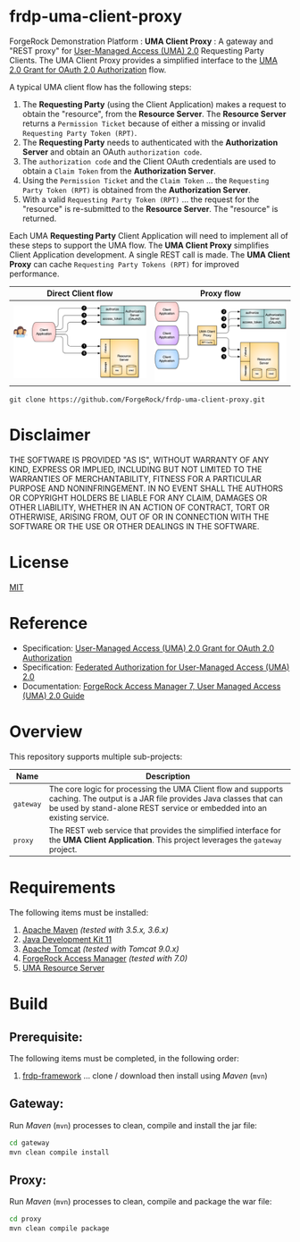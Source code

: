 # frdp-uma-client-proxy

ForgeRock Demonstration Platform : **UMA Client Proxy** : A gateway and "REST proxy" for [User-Managed Access (UMA) 2.0](https://kantarainitiative.org/confluence/display/uma/Home) Requesting Party Clients.  The UMA Client Proxy provides a simplified interface to the [UMA 2.0 Grant for OAuth 2.0 Authorization](https://docs.kantarainitiative.org/uma/wg/rec-oauth-uma-grant-2.0.html) flow.

A typical UMA client flow has the following steps: 

1. The **Requesting Party** (using the Client Application) makes a request to obtain the "resource", from the **Resource Server**. The **Resource Server** returns a `Permission Ticket` because of either a missing or invalid `Requesting Party Token (RPT)`.
1. The **Requesting Party** needs to authenticated with the **Authorization Server** and obtain an OAuth `authorization code`.
1. The `authorization code` and the Client OAuth credentials are used to obtain a `Claim Token` from the **Authorization Server**.
1. Using the `Permission Ticket` and the `Claim Token` ... the `Requesting Party Token (RPT)` is obtained from the **Authorization Server**.
1. With a valid `Requesting Party Token (RPT)` ... the request for the "resource" is re-submitted to the **Resource Server**.  The "resource" is returned.

Each UMA **Requesting Party** Client Application will need to implement all of these steps to support the UMA flow.  The **UMA Client Proxy** simplifies Client Application development.  A single REST call is made. The **UMA Client Proxy** can cache `Requesting Party Tokens (RPT)` for improved performance.

| Direct Client flow | Proxy flow |
| ------ | ---- |
| ![overview image](images/flow.png) | ![overview image](images/overview.png) |

`git clone https://github.com/ForgeRock/frdp-uma-client-proxy.git`

# Disclaimer

THE SOFTWARE IS PROVIDED "AS IS", WITHOUT WARRANTY OF ANY KIND, EXPRESS OR IMPLIED, INCLUDING BUT NOT LIMITED TO THE WARRANTIES OF MERCHANTABILITY, FITNESS FOR A PARTICULAR PURPOSE AND NONINFRINGEMENT. IN NO EVENT SHALL THE AUTHORS OR COPYRIGHT HOLDERS BE LIABLE FOR ANY CLAIM, DAMAGES OR OTHER LIABILITY, WHETHER IN AN ACTION OF CONTRACT, TORT OR OTHERWISE, ARISING FROM, OUT OF OR IN CONNECTION WITH THE SOFTWARE OR THE USE OR OTHER DEALINGS IN THE SOFTWARE.

# License

[MIT](/LICENSE)

# Reference 

- Specification: [User-Managed Access (UMA) 2.0 Grant for OAuth 2.0 Authorization](https://docs.kantarainitiative.org/uma/wg/rec-oauth-uma-grant-2.0.html)
- Specification: [Federated Authorization for User-Managed Access (UMA) 2.0](https://docs.kantarainitiative.org/uma/wg/rec-oauth-uma-federated-authz-2.0.html)
- Documentation: [ForgeRock Access Manager 7, User Managed Access (UMA) 2.0 Guide](https://backstage.forgerock.com/docs/am/7/uma-guide/)

# Overview

This repository supports multiple sub-projects:

| Name | Description |
| ---- | ----------- |
| `gateway` | The core logic for processing the UMA Client flow and supports caching.  The output is a JAR file provides Java classes that can be used by stand-alone REST service or embedded into an existing service. |
| `proxy` | The REST web service that provides the simplified interface for the **UMA Client Application**.  This project leverages the `gateway` project. 

# Requirements

The following items must be installed:

1. [Apache Maven](https://maven.apache.org/) *(tested with 3.5.x, 3.6.x)*
1. [Java Development Kit 11](https://openjdk.java.net/projects/jdk/11/)
1. [Apache Tomcat](https://tomcat.apache.org/index.html) *(tested with Tomcat 9.0.x)*
1. [ForgeRock Access Manager](https://www.forgerock.com/platform/access-management) *(tested with 7.0)*
1. [UMA Resource Server](https://github.com/ForgeRock/frdp-uma-resource-server)

# Build

## Prerequisite:

The following items must be completed, in the following order:

1. [frdp-framework](https://github.com/ForgeRock/frdp-framework) ... clone / download then install using *Maven* (`mvn`)

## Gateway:

Run *Maven* (`mvn`) processes to clean, compile and install the jar file:

```bash
cd gateway
mvn clean compile install
```

## Proxy:

Run *Maven* (`mvn`) processes to clean, compile and package the war file:

```bash
cd proxy
mvn clean compile package
```

